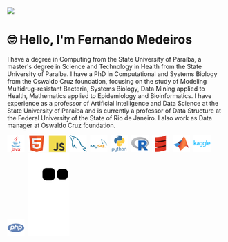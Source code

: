 <img src = "https://camo.githubusercontent.com/5ddf73ad3a205111cf8c686f687fc216c2946a75005718c8da5b837ad9de78c9/68747470733a2f2f7468756d62732e6766796361742e636f6d2f4576696c4e657874446576696c666973682d736d616c6c2e676966" width = "400px">

# 🤓 Hello, I'm Fernando Medeiros

I have a degree in Computing from the State University of Paraíba, a master's degree in Science and Technology in Health from the State University of Paraíba. I have a PhD in Computational and Systems Biology from the Oswaldo Cruz foundation, focusing on the study of Modeling Multidrug-resistant Bacteria, Systems Biology, Data Mining applied to Health, Mathematics applied to Epidemiology and Bioinformatics. I have experience as a professor of Artificial Intelligence and Data Science at the State University of Paraíba and is currently a professor of Data Structure at the Federal University of the State of Rio de Janeiro. I also work as Data manager at Oswaldo Cruz foundation.

<div>
  <img src="https://github.com/devicons/devicon/blob/master/icons/java/java-original-wordmark.svg" title="Java" alt="Java" width="40" height="40"/>&nbsp;
  <img src="https://github.com/devicons/devicon/blob/master/icons/html5/html5-original.svg" title="HTML5" alt="HTML" width="40" height="40"/>&nbsp;
  <img src="https://github.com/devicons/devicon/blob/master/icons/javascript/javascript-original.svg" title="JavaScript" alt="JavaScript" width="40" height="40"/>&nbsp;
  <img src="https://github.com/devicons/devicon/blob/master/icons/mysql/mysql-original.svg" title="JavaScript" alt="JavaScript" width="40" height="40"/>&nbsp;
  <img src="https://github.com/devicons/devicon/blob/master/icons/mysql/mysql-original-wordmark.svg" title="JavaScript" alt="JavaScript" width="40" height="40"/>&nbsp;
   <img src="https://github.com/devicons/devicon/blob/master/icons/python/python-original-wordmark.svg" title="JavaScript" alt="JavaScript" width="40" height="40"/>&nbsp;
   <img src="https://github.com/devicons/devicon/blob/master/icons/r/r-original.svg" title="JavaScript" alt="JavaScript" width="40" height="40"/>&nbsp;
   <img src="https://github.com/devicons/devicon/blob/master/icons/scala/scala-original.svg" title="JavaScript" alt="JavaScript" width="40" height="40"/>&nbsp;
   <img src="https://github.com/devicons/devicon/blob/master/icons/matlab/matlab-original.svg" title="JavaScript" alt="JavaScript" width="40" height="40"/>&nbsp;
   <img src="https://github.com/devicons/devicon/blob/master/icons/kaggle/kaggle-original-wordmark.svg" title="JavaScript" alt="JavaScript" width="40" height="40"/>&nbsp;
   <img src="https://github.com/devicons/devicon/blob/master/icons/php/php-plain.svg" title="JavaScript" alt="JavaScript" width="40" height="40"/>&nbsp;
   <img src="https://github.com/rafaballerini/rafaballerini/blob/output/github-contribution-grid-snake.svg">
 </div>
    
